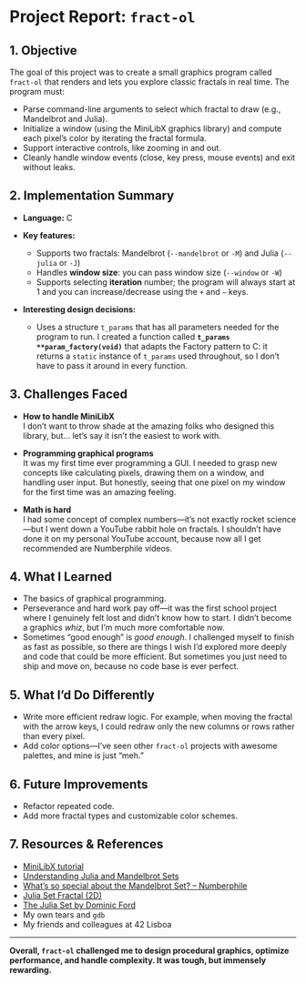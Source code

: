# Project Report: `fract-ol`

## 1. Objective

The goal of this project was to create a small graphics program called `fract-ol` that renders and lets you explore classic fractals in real time. The program must:

- Parse command-line arguments to select which fractal to draw (e.g., Mandelbrot and Julia).
- Initialize a window (using the MiniLibX graphics library) and compute each pixel’s color by iterating the fractal formula.
- Support interactive controls, like zooming in and out.
- Cleanly handle window events (close, key press, mouse events) and exit without leaks.

## 2. Implementation Summary

- **Language:** C  
- **Key features:**
  - Supports two fractals: Mandelbrot (`--mandelbrot` or `-M`) and Julia (`--julia` or `-J`)
  - Handles **window size**: you can pass window size (`--window` or `-W`)
  - Supports selecting **iteration** number; the program will always start at 1 and you can increase/decrease using the `+` and `–` keys.

- **Interesting design decisions:**
  - Uses a structure `t_params` that has all parameters needed for the program to run. I created a function called **`t_params **param_factory(void)`** that adapts the Factory pattern to C: it returns a `static` instance of `t_params` used throughout, so I don’t have to pass it around in every function.

## 3. Challenges Faced

- **How to handle MiniLibX**  
  I don’t want to throw shade at the amazing folks who designed this library, but… let’s say it isn’t the easiest to work with.

- **Programming graphical programs**  
  It was my first time ever programming a GUI. I needed to grasp new concepts like calculating pixels, drawing them on a window, and handling user input. But honestly, seeing that one pixel on my window for the first time was an amazing feeling.

- **Math is hard**  
  I had some concept of complex numbers—it’s not exactly rocket science—but I went down a YouTube rabbit hole on fractals. I shouldn’t have done it on my personal YouTube account, because now all I get recommended are Numberphile videos.

## 4. What I Learned

- The basics of graphical programming.  
- Perseverance and hard work pay off—it was the first school project where I genuinely felt lost and didn’t know how to start. I didn’t become a graphics *whiz*, but I’m much more comfortable now.  
- Sometimes “good enough” is *good enough*. I challenged myself to finish as fast as possible, so there are things I wish I’d explored more deeply and code that could be more efficient. But sometimes you just need to ship and move on, because no code base is ever perfect.

## 5. What I’d Do Differently

- Write more efficient redraw logic. For example, when moving the fractal with the arrow keys, I could redraw only the new columns or rows rather than every pixel.  
- Add color options—I’ve seen other `fract-ol` projects with awesome palettes, and mine is just “meh.”

## 6. Future Improvements

- Refactor repeated code.  
- Add more fractal types and customizable color schemes.

## 7. Resources & References

- [MiniLibX tutorial](https://harm-smits.github.io/42docs/libs/minilibx)  
- [Understanding Julia and Mandelbrot Sets](https://www.karlsims.com/julia.html)  
- [What’s so special about the Mandelbrot Set? – Numberphile](https://www.youtube.com/watch?v=FFftmWSzgmk)  
- [Julia Set Fractal (2D)](https://paulbourke.net/fractals/juliaset/index.html)  
- [The Julia Set by Dominic Ford](https://sciencedemos.org.uk/julia.php)
- My own tears and `gdb`  
- My friends and colleagues at 42 Lisboa

---

**Overall, `fract-ol` challenged me to design procedural graphics, optimize performance, and handle complexity. It was tough, but immensely rewarding.**

